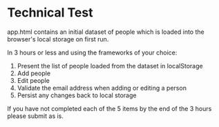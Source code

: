 Technical Test
==============

app.html contains an initial dataset of people which is loaded into the browser's local storage on first run.

In 3 hours or less and using the frameworks of your choice:

1. Present the list of people loaded from the dataset in localStorage
2. Add people
3. Edit people
4. Validate the email address when adding or editing a person
5. Persist any changes back to local storage

If you have not completed each of the 5 items by the end of the 3 hours please submit as is.
